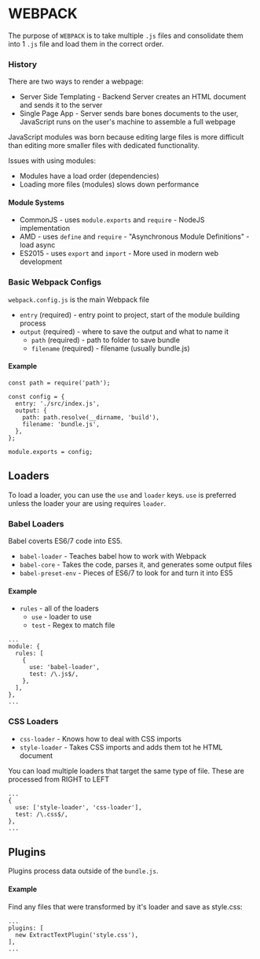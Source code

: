 # WEBPACK

The purpose of `WEBPACK` is to take multiple `.js` files and consolidate them into 1 `.js` file and load them in the correct order.


### History

There are two ways to render a webpage:

* Server Side Templating  - Backend Server creates an HTML document and sends it to the server
* Single Page App - Server sends bare bones documents to the user, JavaScript runs on the user's machine to assemble a full webpage


JavaScript modules was born because editing large files is more difficult than editing more smaller files with dedicated functionality.

Issues with using modules:

* Modules have a load order (dependencies)
* Loading more files (modules) slows down performance


#### Module Systems

* CommonJS - uses `module.exports` and `require` - NodeJS implementation
* AMD - uses `define` and `require` - "Asynchronous Module Definitions" - load async
* ES2015 - uses `export` and `import` - More used in modern web development


### Basic Webpack Configs

`webpack.config.js` is the main Webpack file

* `entry` (required) - entry point to project, start of the module building process
* `output` (required) - where to save the output and what to name it
  * `path` (required) - path to folder to save bundle
  * `filename` (required) - filename (usually bundle.js)

#### Example

```
const path = require('path');

const config = {
  entry: './src/index.js',
  output: {
    path: path.resolve(__dirname, 'build'),
    filename: 'bundle.js',
  },
};

module.exports = config;
```

## Loaders

To load a loader, you can use the `use` and `loader` keys. `use` is preferred unless the loader your are using requires `loader`.

### Babel Loaders

Babel coverts ES6/7 code into ES5.

* `babel-loader` - Teaches babel how to work with Webpack
* `babel-core` - Takes the code, parses it, and generates some output files
* `babel-preset-env` - Pieces of ES6/7 to look for and turn it into ES5

#### Example

* `rules` - all of the loaders
  * `use` - loader to use
  * `test` - Regex to match file

```
...
module: {
  rules: [
    {
      use: 'babel-loader',
      test: /\.js$/,
    },
  ],
},
...
```


### CSS Loaders

* `css-loader` - Knows how to deal with CSS imports
* `style-loader` - Takes CSS imports and adds them tot he HTML document

You can load multiple loaders that target the same type of file. These are processed from RIGHT to LEFT

```
...
{
  use: ['style-loader', 'css-loader'],
  test: /\.css$/,
},
...
```

## Plugins

Plugins process data outside of the `bundle.js`.

#### Example

Find any files that were transformed by it's loader and save as style.css:

```
...
plugins: [
  new ExtractTextPlugin('style.css'),
],
...
```
